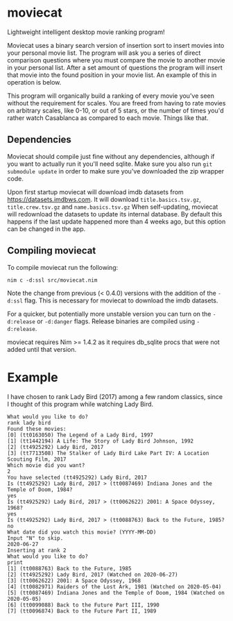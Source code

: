 # moviecat
Lightweight intelligent desktop movie ranking program!

Moviecat uses a binary search version of insertion sort to insert movies into your
personal movie list. The program will ask you a series of direct comparison questions
where you must compare the movie to another movie in your personal list. After
a set amount of questions the program will insert that movie into the found position
in your movie list. An example of this in operation is below.

This program will organically build a ranking of every movie you've seen without
the requirement for scales. You are freed from having to rate movies on arbitrary
scales, like 0-10, or out of 5 stars, or the number of times you'd rather watch
Casablanca as compared to each movie. Things like that.

## Dependencies
Moviecat should compile just fine without any dependencies, although if you want
to actually run it you'll need sqlite. Make sure you also run `git submodule update`
in order to make sure you've downloaded the zip wrapper code.

Upon first startup moviecat will download imdb datasets from https://datasets.imdbws.com.
It will download `title.basics.tsv.gz`, `title.crew.tsv.gz` and `name.basics.tsv.gz`
When self-updating, moviecat will redownload the datasets to update its internal
database. By default this happens if the last update happened more than 4 weeks
ago, but this option can be changed in the app.

## Compiling moviecat

To compile moviecat run the following:
```
nim c -d:ssl src/moviecat.nim
```

Note the change from previous (< 0.4.0) versions with the addition of the `-d:ssl`
flag. This is necessary for moviecat to download the imdb datasets.

For a quicker, but potentially more unstable version you can turn on the `-d:release` or
`-d:danger` flags. Release binaries are compiled using `-d:release`.

moviecat requires Nim >= 1.4.2 as it requires db_sqlite procs that were not added until that version.

# Example
I have chosen to rank Lady Bird (2017) among a few random classics, since I thought
of this program while watching Lady Bird.
```
What would you like to do?
rank lady bird
Found these movies:
[0] (tt0163050) The Legend of a Lady Bird, 1997
[1] (tt1442194) A Life: The Story of Lady Bird Johnson, 1992
[2] (tt4925292) Lady Bird, 2017
[3] (tt7713508) The Stalker of Lady Bird Lake Part IV: A Location Scouting Film, 2017
Which movie did you want?
2
You have selected (tt4925292) Lady Bird, 2017
Is (tt4925292) Lady Bird, 2017 > (tt0087469) Indiana Jones and the Temple of Doom, 1984?
yes
Is (tt4925292) Lady Bird, 2017 > (tt0062622) 2001: A Space Odyssey, 1968?
yes
Is (tt4925292) Lady Bird, 2017 > (tt0088763) Back to the Future, 1985?
no
What date did you watch this movie? (YYYY-MM-DD)
Input "N" to skip.
2020-06-27
Inserting at rank 2
What would you like to do?
print
[1] (tt0088763) Back to the Future, 1985
[2] (tt4925292) Lady Bird, 2017 (Watched on 2020-06-27)
[3] (tt0062622) 2001: A Space Odyssey, 1968
[4] (tt0082971) Raiders of the Lost Ark, 1981 (Watched on 2020-05-04)
[5] (tt0087469) Indiana Jones and the Temple of Doom, 1984 (Watched on 2020-05-05)
[6] (tt0099088) Back to the Future Part III, 1990
[7] (tt0096874) Back to the Future Part II, 1989
```
